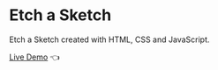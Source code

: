 <h1>Etch a Sketch</h1>
<p>Etch a Sketch created with HTML, CSS and JavaScript.

[Live Demo](https://jaqubowsky.github.io/etch-a-sketch/) :point_left:
